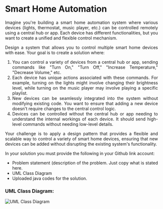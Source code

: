 # Smart Home Automation

<div align="justify">Imagine you're building a smart home automation system where various devices (lights, thermostat, music player, etc.) can be controlled remotely using a central hub or app. Each device has different functionalities, but you want to create a unified and flexible control mechanism.  
 
Design a system that allows you to control multiple smart home devices with ease. Your goal is to create a solution where:

 1. You can control a variety of devices from a central hub or app, sending commands like "Turn On," "Turn Off," "Increase Temperature," "Decrease Volume," etc.
 2. Each device has unique actions associated with these commands. For example, turning on the lights might involve changing their brightness level, while turning on the music player may involve playing a specific playlist.
 3. New devices can be seamlessly integrated into the system without modifying existing code. You want to ensure that adding a new device doesn't require changes to the central control logic.
 4. Devices can be controlled without the central hub or app needing to understand the internal workings of each device. It should send high-level commands without needing low-level details.

Your challenge is to apply a design pattern that provides a flexible and scalable way to control a variety of smart home devices, ensuring that new devices can be added without disrupting the existing system's functionality.

In your solution you must provide the following in your Github link account:

  * Problem statement (description of the problem. Just copy what is stated here.
  * UML Class Diagram
  * Uploaded java codes for the solution.</div>


### **UML Class Diagram:**

![UML Class Diagram](https://github.com/user-attachments/assets/2bf79cff-f133-48eb-9f68-4eb3607dc66b)
